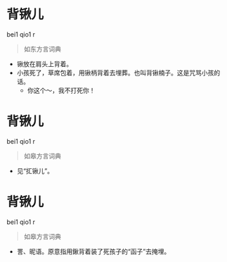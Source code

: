 # 背锹儿
bei1 qio1 r
> 如东方言词典
- 锹放在肩头上背着。
- 小孩死了，草席包着，用锹柄背着去埋葬。也叫背锹楠子。这是咒骂小孩的话。
  - 你这个～，我不打死你！

# 背锹儿
bei1 qio1 r
> 如皋方言词典
- 见“㧟锹儿”。

# 背锹儿
bei1 qio1 r
> 如皋方言词典
- 詈、昵语。原意指用鍬背着装了死孩子的“函子”去掩埋。
